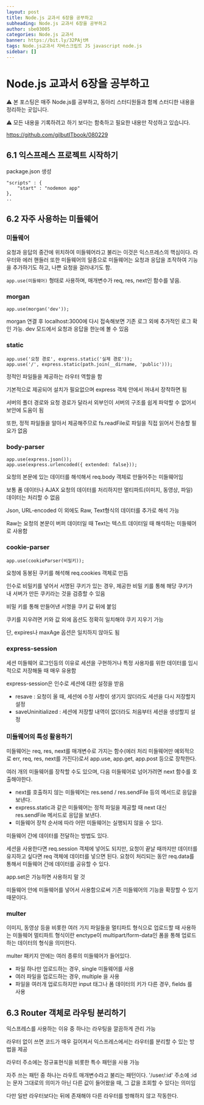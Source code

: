 ```yaml
---
layout: post
title: Node.js 교과서 6장을 공부하고
subheading: Node.js 교과서 6장을 공부하고
author: sbe03005
categories: Node.js 교과서
banner: https://bit.ly/32PAjtM
tags: Node.js교과서 자바스크립트 JS javascript node.js
sidebar: []
---
```


# Node.js 교과서 6장을 공부하고



⚠️ 본 포스팅은 매주 Node.js를 공부하고, 동아리 스터디원들과 함께 스터디한 내용을 정리하는 곳입니다.

⚠️ 모든 내용을 기록하려고 하기 보다는 함축하고 필요한 내용만 작성하고 있습니다.

https://github.com/gilbutITbook/080229







## 6.1 익스프레스 프로젝트 시작하기

package.json 생성

```shell
"scripts" : {
	"start" : "nodemon app"
},
..
```





## 6.2 자주 사용하는 미들웨어

### 미들웨어

요청과 응답의 중간에 위치하여 미들웨어라고 불리는 이것은 익스프레스의 핵심이다. 라우터와 에러 핸들러 또한 미들웨어의 일종으로 미들웨어는 요청과 응답을 조작하여 기능을 추가하기도 하고, 나쁜 요청을 걸러내기도 함.

`app.use(미들웨어)` 형태로 사용하며, 매개변수가 req, res, next인 함수를 넣음.





### morgan

```node
app.use(morgan('dev'));
```

morgan 연결 후 localhost:3000에 다시 접속해보면 기존 로그 외에 추가적인 로그 확인 가능. dev 모드에서 요청과 응답을 한눈에 볼 수 있음



### static

```node
app.use('요청 경로', express.static('실제 경로'));
app.use('/', express.static(path.join(__dirname, 'public')));
```

정적인 파일들을 제공하는 라우터 역할을 함

기본적으로 제공되어 설치가 필요없으며 express 객체 안에서 꺼내서 장착하면 됨

서버의 폴더 경로와 요청 경로가 달라서 외부인이 서버의 구조를 쉽게 파악할 수 없어서 보안에 도움이 됨

또한, 정적 파일들을 알아서 제공해주므로 fs.readFile로 파일을 직접 읽어서 전송할 필요가 없음



### body-parser

```node
app.use(express.json());
app.use(express.urlencoded({ extended: false}));
```

요청의 본문에 있는 데이터를 해석해서 req.body 객체로 만들어주는 미들웨어임

보통 폼 데이터나 AJAX 요청의 데이터를 처리하지만 멀티파트(이미지, 동영상, 파일) 데이터는 처리할 수 없음

Json, URL-encoded 이 외에도 Raw, Text형식의 데이터를 추가로 해석 가능

Raw는 요청의 본문이 버퍼 데이터일 때 Text는 텍스트 데이터일 때 해석하는 미들웨어로 사용함



### cookie-parser

```node
app.use(cookieParser(비밀키));
```

요청에 동봉된 쿠키를 해석해 req.cookies 객체로 만듬

인수로 비밀키를 넣어서 서명된 쿠키가 있는 경우, 제공한 비밀 키를 통해 해당 쿠키가 내 서버가 만든 쿠키라는 것을 검증할 수 있음

비밀 키를 통해 만들어낸 서명을 쿠키 값 뒤에 붙임

쿠키를 지우려면 키와 값 외에 옵션도 정확히 일치해야 쿠키 지우기 가능 

단, expires나 maxAge 옵션은 일치하지 않아도 됨



### express-session

세션 미들웨어
로그인등의 이유로 세션을 구현하거나 특정 사용자를 위한 데이터를 임시적으로 저장해둘 때 매우 유용함

express-session은 인수로 세션에 대한 설정을 받음

- resave : 요청이 올 때, 세션에 수정 사항이 생기지 않더라도 세션을 다시 저장할지 설정
- saveUninitialized : 세션에 저장할 내역이 없더라도 처음부터 세션을 생성할지 설정



### 미들웨어의 특성 활용하기

미들웨어는 req, res, next를 매개변수로 가지는 함수(에러 처리 미들웨어만 예외적으로 err, req, res, next를 가진다)로서 app.use, app.get, app.post 등으로 장착한다.

여러 개의 미들웨어를 장착할 수도 있으며, 다음 미들웨어로 넘어가려면 next 함수를 호출해야한다.

- next를 호출하지 않는 미들웨어는 res.send / res.sendFile 등의 메서드로 응답을 보낸다.
- express.static과 같은 미들웨어는 정적 파일을 제공할 때 next 대신 res.sendFile 메서드로 응답을 보낸다.
- 미들웨어 장착 순서에 따라 어떤 미들웨어는 실행되지 않을 수 있다.



미들웨어 간에 데이터를 전달하는 방법도 있다.

세션을 사용한다면 req.session 객체에 넣어도 되지만, 요청이 끝날 때까지만 데이터를 유지하고 싶다면 req 객체에 데이터를 넣으면 된다. 요청이 처리되는 동안 req.data를 통해서 미들웨어 간에 데이터를 공유할 수 있다.

app.set은 가능하면 사용하지 말 것

미들웨어 안에 미들웨어를 넣어서 사용함으로써 기존 미들웨어의 기능을 확장할 수 있기 때문이다.



### multer

이미지, 동영상 등을 비롯한 여러 가지 파일들을 멀티파트 형식으로 업로드할 때 사용하는 미들웨어
멀티파트 형식이란 enctype이 multipart/form-data인 폼을 통해 업로드하는 데이터의 형식을 의미한다.

multer 패키지 안에는 여러 종류의 미들웨어가 들어있다.

- 파일 하나만 업로드하는 경우, single 미들웨어를 사용
- 여러 파일을 업로드하는 경우, multiple 을 사용
- 파일을 여러개 업로드하지만 input 태그나 폼 데이터의 키가 다른 경우, fields 를 사용





## 6.3 Router 객체로 라우팅 분리하기

익스프레스를 사용하는 이유 중 하나는 라우팅을 깔끔하게 관리 가능

라우터 없이 쓰면 코드가 매우 길어져서 익스프레스에서는 라우터를 분리할 수 있는 방법을 제공

라우터 주소에는 정규표현식을 비롯한 특수 패턴을 사용 가능

자주 쓰는 패턴 중 하나는 라우트 매개변수라고 불리는 패턴이다. '/user/:id' 주소에 :id 는 문자 그대로의 의미가 아닌 다른 값이 들어왔을 때, 그 값을 조회할 수 있다는 의미임

다만 일반 라우터보다는 뒤에 존재해야 다른 라우터를 방해하지 않고 작동한다.

